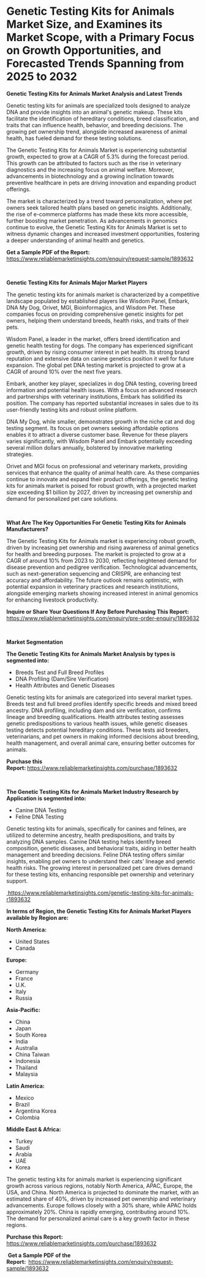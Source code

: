 <p><h1>Genetic Testing Kits for Animals Market Size, and Examines its Market Scope, with a Primary Focus on Growth Opportunities, and Forecasted Trends Spanning from 2025 to 2032</h1></p><p><strong>Genetic Testing Kits for Animals Market Analysis and Latest Trends</strong></p>
<p><p>Genetic testing kits for animals are specialized tools designed to analyze DNA and provide insights into an animal's genetic makeup. These kits facilitate the identification of hereditary conditions, breed classification, and traits that can influence health, behavior, and breeding decisions. The growing pet ownership trend, alongside increased awareness of animal health, has fueled demand for these testing solutions.</p><p>The Genetic Testing Kits for Animals Market is experiencing substantial growth, expected to grow at a CAGR of 5.3% during the forecast period. This growth can be attributed to factors such as the rise in veterinary diagnostics and the increasing focus on animal welfare. Moreover, advancements in biotechnology and a growing inclination towards preventive healthcare in pets are driving innovation and expanding product offerings. </p><p>The market is characterized by a trend toward personalization, where pet owners seek tailored health plans based on genetic insights. Additionally, the rise of e-commerce platforms has made these kits more accessible, further boosting market penetration. As advancements in genomics continue to evolve, the Genetic Testing Kits for Animals Market is set to witness dynamic changes and increased investment opportunities, fostering a deeper understanding of animal health and genetics.</p></p>
<p><strong>Get a Sample PDF of the Report:&nbsp;</strong> <a href="https://www.reliablemarketinsights.com/enquiry/request-sample/1893632?utm_campaign=3040&utm_medium=2&utm_source=Github&utm_content=ia&utm_term=13042025&utm_id=genetic-testing-kits-for-animals">https://www.reliablemarketinsights.com/enquiry/request-sample/1893632</a></p>
<p>&nbsp;</p>
<p><strong>Genetic Testing Kits for Animals Major Market Players</strong></p>
<p><p>The genetic testing kits for animals market is characterized by a competitive landscape populated by established players like Wisdom Panel, Embark, DNA My Dog, Orivet, MGI, Bioinformagics, and Wisdom Pet. These companies focus on providing comprehensive genetic insights for pet owners, helping them understand breeds, health risks, and traits of their pets.</p><p>Wisdom Panel, a leader in the market, offers breed identification and genetic health testing for dogs. The company has experienced significant growth, driven by rising consumer interest in pet health. Its strong brand reputation and extensive data on canine genetics position it well for future expansion. The global pet DNA testing market is projected to grow at a CAGR of around 10% over the next five years.</p><p>Embark, another key player, specializes in dog DNA testing, covering breed information and potential health issues. With a focus on advanced research and partnerships with veterinary institutions, Embark has solidified its position. The company has reported substantial increases in sales due to its user-friendly testing kits and robust online platform.</p><p>DNA My Dog, while smaller, demonstrates growth in the niche cat and dog testing segment. Its focus on pet owners seeking affordable options enables it to attract a diverse customer base. Revenue for these players varies significantly, with Wisdom Panel and Embark potentially exceeding several million dollars annually, bolstered by innovative marketing strategies.</p><p>Orivet and MGI focus on professional and veterinary markets, providing services that enhance the quality of animal health care. As these companies continue to innovate and expand their product offerings, the genetic testing kits for animals market is poised for robust growth, with a projected market size exceeding $1 billion by 2027, driven by increasing pet ownership and demand for personalized pet care solutions.</p></p>
<p>&nbsp;</p>
<p><strong>What Are The Key Opportunities For Genetic Testing Kits for Animals Manufacturers?</strong></p>
<p><p>The Genetic Testing Kits for Animals market is experiencing robust growth, driven by increasing pet ownership and rising awareness of animal genetics for health and breeding purposes. The market is projected to grow at a CAGR of around 10% from 2023 to 2030, reflecting heightened demand for disease prevention and pedigree verification. Technological advancements, such as next-generation sequencing and CRISPR, are enhancing test accuracy and affordability. The future outlook remains optimistic, with potential expansion in veterinary practices and research institutions, alongside emerging markets showing increased interest in animal genomics for enhancing livestock productivity.</p></p>
<p><strong>Inquire or Share Your Questions If Any Before Purchasing This Report:</strong> <a href="https://www.reliablemarketinsights.com/enquiry/pre-order-enquiry/1893632?utm_campaign=3040&utm_medium=2&utm_source=Github&utm_content=ia&utm_term=13042025&utm_id=genetic-testing-kits-for-animals">https://www.reliablemarketinsights.com/enquiry/pre-order-enquiry/1893632</a></p>
<p>&nbsp;</p>
<p><strong>Market Segmentation</strong></p>
<p><strong>The Genetic Testing Kits for Animals Market Analysis by types is segmented into:</strong></p>
<p><ul><li>Breeds Test and Full Breed Profiles</li><li>DNA Profiling (Dam/Sire Verification)</li><li>Health Attributes and Genetic Diseases</li></ul></p>
<p><p>Genetic testing kits for animals are categorized into several market types. Breeds test and full breed profiles identify specific breeds and mixed breed ancestry. DNA profiling, including dam and sire verification, confirms lineage and breeding qualifications. Health attributes testing assesses genetic predispositions to various health issues, while genetic diseases testing detects potential hereditary conditions. These tests aid breeders, veterinarians, and pet owners in making informed decisions about breeding, health management, and overall animal care, ensuring better outcomes for animals.</p></p>
<p><strong>Purchase this Report:&nbsp;</strong><a href="https://www.reliablemarketinsights.com/purchase/1893632?utm_campaign=3040&utm_medium=2&utm_source=Github&utm_content=ia&utm_term=13042025&utm_id=genetic-testing-kits-for-animals">https://www.reliablemarketinsights.com/purchase/1893632</a></p>
<p>&nbsp;</p>
<p><strong>The Genetic Testing Kits for Animals Market Industry Research by Application is segmented into:</strong></p>
<p><ul><li>Canine DNA Testing</li><li>Feline DNA Testing</li></ul></p>
<p><p>Genetic testing kits for animals, specifically for canines and felines, are utilized to determine ancestry, health predispositions, and traits by analyzing DNA samples. Canine DNA testing helps identify breed composition, genetic diseases, and behavioral traits, aiding in better health management and breeding decisions. Feline DNA testing offers similar insights, enabling pet owners to understand their cats' lineage and genetic health risks. The growing interest in personalized pet care drives demand for these testing kits, enhancing responsible pet ownership and veterinary support.</p></p>
<p><a href="https://www.reliablemarketinsights.com/genetic-testing-kits-for-animals-r1893632?utm_campaign=3040&utm_medium=2&utm_source=Github&utm_content=ia&utm_term=13042025&utm_id=genetic-testing-kits-for-animals">&nbsp;https://www.reliablemarketinsights.com/genetic-testing-kits-for-animals-r1893632</a></p>
<p><strong>In terms of Region, the Genetic Testing Kits for Animals Market Players available by Region are:</strong></p>
<p>
    <p> <strong> North America: </strong>
        <ul>
            <li>United States</li>
            <li>Canada</li>
        </ul>
        </p> 
    <p> <strong> Europe: </strong>
        <ul>
            <li>Germany</li>
            <li>France</li>
            <li>U.K.</li>
            <li>Italy</li>
            <li>Russia</li>
        </ul>
        </p> 
    <p> <strong> Asia-Pacific: </strong>
        <ul>
            <li>China</li>
            <li>Japan</li>
            <li>South Korea</li>
            <li>India</li>
            <li>Australia</li>
            <li>China Taiwan</li>
            <li>Indonesia</li>
            <li>Thailand</li>
            <li>Malaysia</li>
        </ul>
        </p> 
    <p> <strong> Latin America: </strong>
        <ul>
            <li>Mexico</li>
            <li>Brazil</li>
            <li>Argentina Korea</li>
            <li>Colombia</li>
        </ul>
        </p> 
    <p> <strong> Middle East & Africa: </strong>
        <ul>
            <li>Turkey</li>
            <li>Saudi</li>
            <li>Arabia</li>
            <li>UAE</li>
            <li>Korea</li>
        </ul>
    </p>
    </p>
<p><p>The genetic testing kits for animals market is experiencing significant growth across various regions, notably North America, APAC, Europe, the USA, and China. North America is projected to dominate the market, with an estimated share of 40%, driven by increased pet ownership and veterinary advancements. Europe follows closely with a 30% share, while APAC holds approximately 20%. China is rapidly emerging, contributing around 10%. The demand for personalized animal care is a key growth factor in these regions.</p></p>
<p><strong>Purchase this Report: </strong><a href="https://www.reliablemarketinsights.com/purchase/1893632?utm_campaign=3040&utm_medium=2&utm_source=Github&utm_content=ia&utm_term=13042025&utm_id=genetic-testing-kits-for-animals">https://www.reliablemarketinsights.com/purchase/1893632</a></p>
<p>&nbsp;<strong>Get a Sample PDF of the Report:&nbsp;&nbsp;</strong><a href="https://www.reliablemarketinsights.com/enquiry/request-sample/1893632?utm_campaign=3040&utm_medium=2&utm_source=Github&utm_content=ia&utm_term=13042025&utm_id=genetic-testing-kits-for-animals">https://www.reliablemarketinsights.com/enquiry/request-sample/1893632</a></p>
<p><strong></strong></p>
<p><p></p><p></p><p></p></p>